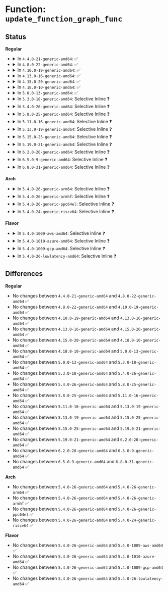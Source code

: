 # Function: <code>update_function_graph_func</code>

## Status
<b>Regular</b>
<ul>
<li>
<details>
<summary>In <code>4.4.0-21-generic-amd64</code>: ✅</summary>

```c
void update_function_graph_func()
```

```json
{
  "name": "update_function_graph_func",
  "collision_type": "Unique Static",
  "inline_type": "No",
  "funcs": [
    {
      "addr": 18446744071580156352,
      "name": "update_function_graph_func",
      "external": false,
      "loc": "kernel/trace/ftrace.c:5811",
      "file": "kernel/trace/ftrace.c",
      "inline": "seen, unknown",
      "caller_inline": [],
      "caller_func": [
        "kernel/trace/ftrace.c:update_ftrace_function",
        "kernel/trace/ftrace.c:update_ftrace_function",
        "kernel/trace/ftrace.c:update_ftrace_function",
        "kernel/trace/ftrace.c:register_ftrace_graph"
      ]
    }
  ],
  "symbols": [
    {
      "addr": 18446744071580156352,
      "name": "update_function_graph_func",
      "section": ".text",
      "bind": "STB_LOCAL",
      "size": 87
    }
  ]
}
```
</details>
</li>
<li>
<details>
<summary>In <code>4.8.0-22-generic-amd64</code>: ✅</summary>

```c
void update_function_graph_func()
```

```json
{
  "name": "update_function_graph_func",
  "collision_type": "Unique Static",
  "inline_type": "No",
  "funcs": [
    {
      "addr": 18446744071580190672,
      "name": "update_function_graph_func",
      "external": false,
      "loc": "kernel/trace/ftrace.c:5844",
      "file": "kernel/trace/ftrace.c",
      "inline": "seen, unknown",
      "caller_inline": [],
      "caller_func": [
        "kernel/trace/ftrace.c:register_ftrace_graph",
        "kernel/trace/ftrace.c:update_ftrace_function",
        "kernel/trace/ftrace.c:update_ftrace_function",
        "kernel/trace/ftrace.c:update_ftrace_function"
      ]
    }
  ],
  "symbols": [
    {
      "addr": 18446744071580190672,
      "name": "update_function_graph_func",
      "section": ".text",
      "bind": "STB_LOCAL",
      "size": 93
    }
  ]
}
```
</details>
</li>
<li>
<details>
<summary>In <code>4.10.0-19-generic-amd64</code>: ✅</summary>

```c
void update_function_graph_func()
```

```json
{
  "name": "update_function_graph_func",
  "collision_type": "Unique Static",
  "inline_type": "No",
  "funcs": [
    {
      "addr": 18446744071580231296,
      "name": "update_function_graph_func",
      "external": false,
      "loc": "kernel/trace/ftrace.c:5893",
      "file": "kernel/trace/ftrace.c",
      "inline": "seen, unknown",
      "caller_inline": [],
      "caller_func": [
        "kernel/trace/ftrace.c:register_ftrace_graph",
        "kernel/trace/ftrace.c:update_ftrace_function",
        "kernel/trace/ftrace.c:update_ftrace_function",
        "kernel/trace/ftrace.c:update_ftrace_function"
      ]
    }
  ],
  "symbols": [
    {
      "addr": 18446744071580231296,
      "name": "update_function_graph_func",
      "section": ".text",
      "bind": "STB_LOCAL",
      "size": 93
    }
  ]
}
```
</details>
</li>
<li>
<details>
<summary>In <code>4.13.0-16-generic-amd64</code>: ✅</summary>

```c
void update_function_graph_func()
```

```json
{
  "name": "update_function_graph_func",
  "collision_type": "Unique Static",
  "inline_type": "No",
  "funcs": [
    {
      "addr": 18446744071580240816,
      "name": "update_function_graph_func",
      "external": false,
      "loc": "kernel/trace/ftrace.c:6674",
      "file": "kernel/trace/ftrace.c",
      "inline": "seen, unknown",
      "caller_inline": [],
      "caller_func": [
        "kernel/trace/ftrace.c:register_ftrace_graph",
        "kernel/trace/ftrace.c:update_ftrace_function",
        "kernel/trace/ftrace.c:update_ftrace_function",
        "kernel/trace/ftrace.c:update_ftrace_function"
      ]
    }
  ],
  "symbols": [
    {
      "addr": 18446744071580240816,
      "name": "update_function_graph_func",
      "section": ".text",
      "bind": "STB_LOCAL",
      "size": 93
    }
  ]
}
```
</details>
</li>
<li>
<details>
<summary>In <code>4.15.0-20-generic-amd64</code>: ✅</summary>

```c
void update_function_graph_func()
```

```json
{
  "name": "update_function_graph_func",
  "collision_type": "Unique Static",
  "inline_type": "No",
  "funcs": [
    {
      "addr": 18446744071580292064,
      "name": "update_function_graph_func",
      "external": false,
      "loc": "kernel/trace/ftrace.c:6973",
      "file": "kernel/trace/ftrace.c",
      "inline": "seen, unknown",
      "caller_inline": [],
      "caller_func": [
        "kernel/trace/ftrace.c:register_ftrace_graph",
        "kernel/trace/ftrace.c:update_ftrace_function",
        "kernel/trace/ftrace.c:update_ftrace_function",
        "kernel/trace/ftrace.c:update_ftrace_function"
      ]
    }
  ],
  "symbols": [
    {
      "addr": 18446744071580292064,
      "name": "update_function_graph_func",
      "section": ".text",
      "bind": "STB_LOCAL",
      "size": 93
    }
  ]
}
```
</details>
</li>
<li>
<details>
<summary>In <code>4.18.0-10-generic-amd64</code>: ✅</summary>

```c
void update_function_graph_func()
```

```json
{
  "name": "update_function_graph_func",
  "collision_type": "Unique Static",
  "inline_type": "No",
  "funcs": [
    {
      "addr": 18446744071580353280,
      "name": "update_function_graph_func",
      "external": false,
      "loc": "kernel/trace/ftrace.c:6960",
      "file": "kernel/trace/ftrace.c",
      "inline": "seen, unknown",
      "caller_inline": [],
      "caller_func": [
        "kernel/trace/ftrace.c:register_ftrace_graph",
        "kernel/trace/ftrace.c:update_ftrace_function",
        "kernel/trace/ftrace.c:update_ftrace_function",
        "kernel/trace/ftrace.c:update_ftrace_function"
      ]
    }
  ],
  "symbols": [
    {
      "addr": 18446744071580353280,
      "name": "update_function_graph_func",
      "section": ".text",
      "bind": "STB_LOCAL",
      "size": 87
    }
  ]
}
```
</details>
</li>
<li>
<details>
<summary>In <code>5.0.0-13-generic-amd64</code>: ✅</summary>

```c
void update_function_graph_func()
```

```json
{
  "name": "update_function_graph_func",
  "collision_type": "Unique Global",
  "inline_type": "No",
  "funcs": [
    {
      "addr": 18446744071580550864,
      "name": "update_function_graph_func",
      "external": true,
      "loc": "kernel/trace/fgraph.c:434",
      "file": "kernel/trace/fgraph.c",
      "inline": "seen, unknown",
      "caller_inline": [],
      "caller_func": [
        "kernel/trace/ftrace.c:update_ftrace_function",
        "kernel/trace/ftrace.c:update_ftrace_function",
        "kernel/trace/ftrace.c:update_ftrace_function",
        "kernel/trace/fgraph.c:register_ftrace_graph"
      ]
    }
  ],
  "symbols": [
    {
      "addr": 18446744071580550864,
      "name": "update_function_graph_func",
      "section": ".text",
      "bind": "STB_GLOBAL",
      "size": 87
    }
  ]
}
```
</details>
</li>
<li>
<details>
<summary>In <code>5.3.0-18-generic-amd64</code>: Selective Inline ❓</summary>

```c
void update_function_graph_func()
```

```json
{
  "name": "update_function_graph_func",
  "collision_type": "Unique Global",
  "inline_type": "Selective",
  "funcs": [
    {
      "addr": 18446744071580608846,
      "name": "update_function_graph_func",
      "external": true,
      "loc": "kernel/trace/fgraph.c:434",
      "file": "kernel/trace/fgraph.c",
      "inline": "not declared, inlined",
      "caller_inline": [
        "kernel/trace/fgraph.c:register_ftrace_graph"
      ],
      "caller_func": [
        "kernel/trace/ftrace.c:update_ftrace_function",
        "kernel/trace/ftrace.c:update_ftrace_function",
        "kernel/trace/ftrace.c:update_ftrace_function"
      ]
    }
  ],
  "symbols": [
    {
      "addr": 18446744071580607792,
      "name": "update_function_graph_func",
      "section": ".text",
      "bind": "STB_GLOBAL",
      "size": 81
    }
  ]
}
```
</details>
</li>
<li>
<details>
<summary>In <code>5.4.0-26-generic-amd64</code>: Selective Inline ❓</summary>

```c
void update_function_graph_func()
```

```json
{
  "name": "update_function_graph_func",
  "collision_type": "Unique Global",
  "inline_type": "Selective",
  "funcs": [
    {
      "addr": 18446744071580655822,
      "name": "update_function_graph_func",
      "external": true,
      "loc": "kernel/trace/fgraph.c:434",
      "file": "kernel/trace/fgraph.c",
      "inline": "not declared, inlined",
      "caller_inline": [
        "kernel/trace/fgraph.c:register_ftrace_graph"
      ],
      "caller_func": [
        "kernel/trace/ftrace.c:update_ftrace_function",
        "kernel/trace/ftrace.c:update_ftrace_function",
        "kernel/trace/ftrace.c:update_ftrace_function"
      ]
    }
  ],
  "symbols": [
    {
      "addr": 18446744071580654784,
      "name": "update_function_graph_func",
      "section": ".text",
      "bind": "STB_GLOBAL",
      "size": 81
    }
  ]
}
```
</details>
</li>
<li>
<details>
<summary>In <code>5.8.0-25-generic-amd64</code>: Selective Inline ❓</summary>

```c
void update_function_graph_func()
```

```json
{
  "name": "update_function_graph_func",
  "collision_type": "Unique Global",
  "inline_type": "Selective",
  "funcs": [
    {
      "addr": 18446744071580757845,
      "name": "update_function_graph_func",
      "external": true,
      "loc": "kernel/trace/fgraph.c:462",
      "file": "kernel/trace/fgraph.c",
      "inline": "not declared, inlined",
      "caller_inline": [
        "kernel/trace/fgraph.c:register_ftrace_graph"
      ],
      "caller_func": [
        "kernel/trace/ftrace.c:update_ftrace_function",
        "kernel/trace/ftrace.c:update_ftrace_function",
        "kernel/trace/ftrace.c:update_ftrace_function"
      ]
    }
  ],
  "symbols": [
    {
      "addr": 18446744071580757088,
      "name": "update_function_graph_func",
      "section": ".text",
      "bind": "STB_GLOBAL",
      "size": 81
    }
  ]
}
```
</details>
</li>
<li>
<details>
<summary>In <code>5.11.0-16-generic-amd64</code>: Selective Inline ❓</summary>

```c
void update_function_graph_func()
```

```json
{
  "name": "update_function_graph_func",
  "collision_type": "Unique Global",
  "inline_type": "Selective",
  "funcs": [
    {
      "addr": 18446744071580745909,
      "name": "update_function_graph_func",
      "external": true,
      "loc": "kernel/trace/fgraph.c:460",
      "file": "kernel/trace/fgraph.c",
      "inline": "not declared, inlined",
      "caller_inline": [
        "kernel/trace/fgraph.c:register_ftrace_graph"
      ],
      "caller_func": [
        "kernel/trace/ftrace.c:update_ftrace_function",
        "kernel/trace/ftrace.c:update_ftrace_function",
        "kernel/trace/ftrace.c:update_ftrace_function"
      ]
    }
  ],
  "symbols": [
    {
      "addr": 18446744071580745168,
      "name": "update_function_graph_func",
      "section": ".text",
      "bind": "STB_GLOBAL",
      "size": 81
    }
  ]
}
```
</details>
</li>
<li>
<details>
<summary>In <code>5.13.0-19-generic-amd64</code>: Selective Inline ❓</summary>

```c
void update_function_graph_func()
```

```json
{
  "name": "update_function_graph_func",
  "collision_type": "Unique Global",
  "inline_type": "Selective",
  "funcs": [
    {
      "addr": 18446744071580750693,
      "name": "update_function_graph_func",
      "external": true,
      "loc": "kernel/trace/fgraph.c:460",
      "file": "kernel/trace/fgraph.c",
      "inline": "not declared, inlined",
      "caller_inline": [
        "kernel/trace/fgraph.c:register_ftrace_graph"
      ],
      "caller_func": [
        "kernel/trace/ftrace.c:update_ftrace_function",
        "kernel/trace/ftrace.c:update_ftrace_function",
        "kernel/trace/ftrace.c:update_ftrace_function"
      ]
    }
  ],
  "symbols": [
    {
      "addr": 18446744071580749648,
      "name": "update_function_graph_func",
      "section": ".text",
      "bind": "STB_GLOBAL",
      "size": 78
    }
  ]
}
```
</details>
</li>
<li>
<details>
<summary>In <code>5.15.0-25-generic-amd64</code>: Selective Inline ❓</summary>

```c
void update_function_graph_func()
```

```json
{
  "name": "update_function_graph_func",
  "collision_type": "Unique Global",
  "inline_type": "Selective",
  "funcs": [
    {
      "addr": 18446744071580934245,
      "name": "update_function_graph_func",
      "external": true,
      "loc": "kernel/trace/fgraph.c:460",
      "file": "kernel/trace/fgraph.c",
      "inline": "not declared, inlined",
      "caller_inline": [
        "kernel/trace/fgraph.c:register_ftrace_graph"
      ],
      "caller_func": [
        "kernel/trace/ftrace.c:update_ftrace_function",
        "kernel/trace/ftrace.c:update_ftrace_function",
        "kernel/trace/ftrace.c:update_ftrace_function"
      ]
    }
  ],
  "symbols": [
    {
      "addr": 18446744071580933072,
      "name": "update_function_graph_func",
      "section": ".text",
      "bind": "STB_GLOBAL",
      "size": 78
    }
  ]
}
```
</details>
</li>
<li>
<details>
<summary>In <code>5.19.0-21-generic-amd64</code>: Selective Inline ❓</summary>

```c
void update_function_graph_func()
```

```json
{
  "name": "update_function_graph_func",
  "collision_type": "Unique Global",
  "inline_type": "Selective",
  "funcs": [
    {
      "addr": 18446744071581174353,
      "name": "update_function_graph_func",
      "external": true,
      "loc": "kernel/trace/fgraph.c:473",
      "file": "kernel/trace/fgraph.c",
      "inline": "not declared, inlined",
      "caller_inline": [
        "kernel/trace/fgraph.c:register_ftrace_graph"
      ],
      "caller_func": [
        "kernel/trace/ftrace.c:update_ftrace_function",
        "kernel/trace/ftrace.c:update_ftrace_function",
        "kernel/trace/ftrace.c:update_ftrace_function"
      ]
    }
  ],
  "symbols": [
    {
      "addr": 18446744071581173056,
      "name": "update_function_graph_func",
      "section": ".text",
      "bind": "STB_GLOBAL",
      "size": 88
    }
  ]
}
```
</details>
</li>
<li>
<details>
<summary>In <code>6.2.0-20-generic-amd64</code>: Selective Inline ❓</summary>

```c
void update_function_graph_func()
```

```json
{
  "name": "update_function_graph_func",
  "collision_type": "Unique Global",
  "inline_type": "Selective",
  "funcs": [
    {
      "addr": 18446744071581489457,
      "name": "update_function_graph_func",
      "external": true,
      "loc": "kernel/trace/fgraph.c:473",
      "file": "kernel/trace/fgraph.c",
      "inline": "not declared, inlined",
      "caller_inline": [
        "kernel/trace/fgraph.c:register_ftrace_graph"
      ],
      "caller_func": [
        "kernel/trace/ftrace.c:update_ftrace_function",
        "kernel/trace/ftrace.c:update_ftrace_function",
        "kernel/trace/ftrace.c:update_ftrace_function"
      ]
    }
  ],
  "symbols": [
    {
      "addr": 18446744071581488048,
      "name": "update_function_graph_func",
      "section": ".text",
      "bind": "STB_GLOBAL",
      "size": 88
    }
  ]
}
```
</details>
</li>
<li>
<details>
<summary>In <code>6.5.0-9-generic-amd64</code>: Selective Inline ❓</summary>

```c
void update_function_graph_func()
```

```json
{
  "name": "update_function_graph_func",
  "collision_type": "Unique Global",
  "inline_type": "Selective",
  "funcs": [
    {
      "addr": 18446744071581607409,
      "name": "update_function_graph_func",
      "external": true,
      "loc": "kernel/trace/fgraph.c:498",
      "file": "kernel/trace/fgraph.c",
      "inline": "not declared, inlined",
      "caller_inline": [
        "kernel/trace/fgraph.c:register_ftrace_graph"
      ],
      "caller_func": [
        "kernel/trace/ftrace.c:update_ftrace_function",
        "kernel/trace/ftrace.c:update_ftrace_function",
        "kernel/trace/ftrace.c:update_ftrace_function"
      ]
    }
  ],
  "symbols": [
    {
      "addr": 18446744071581605984,
      "name": "update_function_graph_func",
      "section": ".text",
      "bind": "STB_GLOBAL",
      "size": 88
    }
  ]
}
```
</details>
</li>
<li>
<details>
<summary>In <code>6.8.0-31-generic-amd64</code>: Selective Inline ❓</summary>

```c
void update_function_graph_func()
```

```json
{
  "name": "update_function_graph_func",
  "collision_type": "Unique Global",
  "inline_type": "Selective",
  "funcs": [
    {
      "addr": 18446744071581720049,
      "name": "update_function_graph_func",
      "external": true,
      "loc": "kernel/trace/fgraph.c:498",
      "file": "kernel/trace/fgraph.c",
      "inline": "not declared, inlined",
      "caller_inline": [
        "kernel/trace/fgraph.c:register_ftrace_graph"
      ],
      "caller_func": [
        "kernel/trace/ftrace.c:update_ftrace_function",
        "kernel/trace/ftrace.c:update_ftrace_function",
        "kernel/trace/ftrace.c:update_ftrace_function"
      ]
    }
  ],
  "symbols": [
    {
      "addr": 18446744071581718416,
      "name": "update_function_graph_func",
      "section": ".text",
      "bind": "STB_GLOBAL",
      "size": 88
    }
  ]
}
```
</details>
</li>
</ul>
<b>Arch</b>
<ul>
<li>
<details>
<summary>In <code>5.4.0-26-generic-arm64</code>: Selective Inline ❓</summary>

```c
void update_function_graph_func()
```

```json
{
  "name": "update_function_graph_func",
  "collision_type": "Unique Global",
  "inline_type": "Selective",
  "funcs": [
    {
      "addr": 18446603336491960596,
      "name": "update_function_graph_func",
      "external": true,
      "loc": "kernel/trace/fgraph.c:434",
      "file": "kernel/trace/fgraph.c",
      "inline": "not declared, inlined",
      "caller_inline": [
        "kernel/trace/fgraph.c:register_ftrace_graph"
      ],
      "caller_func": [
        "kernel/trace/ftrace.c:update_ftrace_function",
        "kernel/trace/ftrace.c:update_ftrace_function"
      ]
    }
  ],
  "symbols": [
    {
      "addr": 18446603336491959360,
      "name": "update_function_graph_func",
      "section": ".text",
      "bind": "STB_GLOBAL",
      "size": 96
    }
  ]
}
```
</details>
</li>
<li>
<details>
<summary>In <code>5.4.0-26-generic-armhf</code>: Selective Inline ❓</summary>

```c
void update_function_graph_func()
```

```json
{
  "name": "update_function_graph_func",
  "collision_type": "Unique Global",
  "inline_type": "Selective",
  "funcs": [
    {
      "addr": 3225896192,
      "name": "update_function_graph_func",
      "external": true,
      "loc": "kernel/trace/fgraph.c:434",
      "file": "kernel/trace/fgraph.c",
      "inline": "not declared, inlined",
      "caller_inline": [
        "kernel/trace/fgraph.c:register_ftrace_graph"
      ],
      "caller_func": [
        "kernel/trace/ftrace.c:update_ftrace_function",
        "kernel/trace/ftrace.c:update_ftrace_function",
        "kernel/trace/ftrace.c:update_ftrace_function"
      ]
    }
  ],
  "symbols": [
    {
      "addr": 3225894956,
      "name": "update_function_graph_func",
      "section": ".text",
      "bind": "STB_GLOBAL",
      "size": 132
    }
  ]
}
```
</details>
</li>
<li>
<details>
<summary>In <code>5.4.0-26-generic-ppc64el</code>: Selective Inline ❓</summary>

```c
void update_function_graph_func()
```

```json
{
  "name": "update_function_graph_func",
  "collision_type": "Unique Global",
  "inline_type": "Selective",
  "funcs": [
    {
      "addr": 13835058055285067280,
      "name": "update_function_graph_func",
      "external": true,
      "loc": "kernel/trace/fgraph.c:434",
      "file": "kernel/trace/fgraph.c",
      "inline": "not declared, inlined",
      "caller_inline": [
        "kernel/trace/fgraph.c:register_ftrace_graph"
      ],
      "caller_func": [
        "kernel/trace/ftrace.c:update_ftrace_function",
        "kernel/trace/ftrace.c:update_ftrace_function",
        "kernel/trace/ftrace.c:update_ftrace_function"
      ]
    }
  ],
  "symbols": [
    {
      "addr": 13835058055285065600,
      "name": "update_function_graph_func",
      "section": ".text",
      "bind": "STB_GLOBAL",
      "size": 148
    }
  ]
}
```
</details>
</li>
<li>
<details>
<summary>In <code>5.4.0-24-generic-riscv64</code>: Selective Inline ❓</summary>

```c
void update_function_graph_func()
```

```json
{
  "name": "update_function_graph_func",
  "collision_type": "Unique Global",
  "inline_type": "Selective",
  "funcs": [
    {
      "addr": 18446743936272234320,
      "name": "update_function_graph_func",
      "external": true,
      "loc": "kernel/trace/fgraph.c:434",
      "file": "kernel/trace/fgraph.c",
      "inline": "not declared, inlined",
      "caller_inline": [
        "kernel/trace/fgraph.c:register_ftrace_graph"
      ],
      "caller_func": [
        "kernel/trace/ftrace.c:update_ftrace_function",
        "kernel/trace/ftrace.c:update_ftrace_function",
        "kernel/trace/ftrace.c:update_ftrace_function"
      ]
    }
  ],
  "symbols": [
    {
      "addr": 18446743936272233302,
      "name": "update_function_graph_func",
      "section": ".text",
      "bind": "STB_GLOBAL",
      "size": 98
    }
  ]
}
```
</details>
</li>
</ul>
<b>Flavor</b>
<ul>
<li>
<details>
<summary>In <code>5.4.0-1009-aws-amd64</code>: Selective Inline ❓</summary>

```c
void update_function_graph_func()
```

```json
{
  "name": "update_function_graph_func",
  "collision_type": "Unique Global",
  "inline_type": "Selective",
  "funcs": [
    {
      "addr": 18446744071580624622,
      "name": "update_function_graph_func",
      "external": true,
      "loc": "kernel/trace/fgraph.c:434",
      "file": "kernel/trace/fgraph.c",
      "inline": "not declared, inlined",
      "caller_inline": [
        "kernel/trace/fgraph.c:register_ftrace_graph"
      ],
      "caller_func": [
        "kernel/trace/ftrace.c:update_ftrace_function",
        "kernel/trace/ftrace.c:update_ftrace_function",
        "kernel/trace/ftrace.c:update_ftrace_function"
      ]
    }
  ],
  "symbols": [
    {
      "addr": 18446744071580623584,
      "name": "update_function_graph_func",
      "section": ".text",
      "bind": "STB_GLOBAL",
      "size": 81
    }
  ]
}
```
</details>
</li>
<li>
<details>
<summary>In <code>5.4.0-1010-azure-amd64</code>: Selective Inline ❓</summary>

```c
void update_function_graph_func()
```

```json
{
  "name": "update_function_graph_func",
  "collision_type": "Unique Global",
  "inline_type": "Selective",
  "funcs": [
    {
      "addr": 18446744071580570878,
      "name": "update_function_graph_func",
      "external": true,
      "loc": "kernel/trace/fgraph.c:434",
      "file": "kernel/trace/fgraph.c",
      "inline": "not declared, inlined",
      "caller_inline": [
        "kernel/trace/fgraph.c:register_ftrace_graph"
      ],
      "caller_func": [
        "kernel/trace/ftrace.c:update_ftrace_function",
        "kernel/trace/ftrace.c:update_ftrace_function",
        "kernel/trace/ftrace.c:update_ftrace_function"
      ]
    }
  ],
  "symbols": [
    {
      "addr": 18446744071580569840,
      "name": "update_function_graph_func",
      "section": ".text",
      "bind": "STB_GLOBAL",
      "size": 81
    }
  ]
}
```
</details>
</li>
<li>
<details>
<summary>In <code>5.4.0-1009-gcp-amd64</code>: Selective Inline ❓</summary>

```c
void update_function_graph_func()
```

```json
{
  "name": "update_function_graph_func",
  "collision_type": "Unique Global",
  "inline_type": "Selective",
  "funcs": [
    {
      "addr": 18446744071580615870,
      "name": "update_function_graph_func",
      "external": true,
      "loc": "kernel/trace/fgraph.c:434",
      "file": "kernel/trace/fgraph.c",
      "inline": "not declared, inlined",
      "caller_inline": [
        "kernel/trace/fgraph.c:register_ftrace_graph"
      ],
      "caller_func": [
        "kernel/trace/ftrace.c:update_ftrace_function",
        "kernel/trace/ftrace.c:update_ftrace_function",
        "kernel/trace/ftrace.c:update_ftrace_function"
      ]
    }
  ],
  "symbols": [
    {
      "addr": 18446744071580614832,
      "name": "update_function_graph_func",
      "section": ".text",
      "bind": "STB_GLOBAL",
      "size": 81
    }
  ]
}
```
</details>
</li>
<li>
<details>
<summary>In <code>5.4.0-26-lowlatency-amd64</code>: Selective Inline ❓</summary>

```c
void update_function_graph_func()
```

```json
{
  "name": "update_function_graph_func",
  "collision_type": "Unique Global",
  "inline_type": "Selective",
  "funcs": [
    {
      "addr": 18446744071580673358,
      "name": "update_function_graph_func",
      "external": true,
      "loc": "kernel/trace/fgraph.c:434",
      "file": "kernel/trace/fgraph.c",
      "inline": "not declared, inlined",
      "caller_inline": [
        "kernel/trace/fgraph.c:register_ftrace_graph"
      ],
      "caller_func": [
        "kernel/trace/ftrace.c:update_ftrace_function",
        "kernel/trace/ftrace.c:update_ftrace_function",
        "kernel/trace/ftrace.c:update_ftrace_function"
      ]
    }
  ],
  "symbols": [
    {
      "addr": 18446744071580672288,
      "name": "update_function_graph_func",
      "section": ".text",
      "bind": "STB_GLOBAL",
      "size": 81
    }
  ]
}
```
</details>
</li>
</ul>

## Differences
<b>Regular</b>
<ul>
<li>
No changes between <code>4.4.0-21-generic-amd64</code> and <code>4.8.0-22-generic-amd64</code> ✅
</li>
<li>
No changes between <code>4.8.0-22-generic-amd64</code> and <code>4.10.0-19-generic-amd64</code> ✅
</li>
<li>
No changes between <code>4.10.0-19-generic-amd64</code> and <code>4.13.0-16-generic-amd64</code> ✅
</li>
<li>
No changes between <code>4.13.0-16-generic-amd64</code> and <code>4.15.0-20-generic-amd64</code> ✅
</li>
<li>
No changes between <code>4.15.0-20-generic-amd64</code> and <code>4.18.0-10-generic-amd64</code> ✅
</li>
<li>
No changes between <code>4.18.0-10-generic-amd64</code> and <code>5.0.0-13-generic-amd64</code> ✅
</li>
<li>
No changes between <code>5.0.0-13-generic-amd64</code> and <code>5.3.0-18-generic-amd64</code> ✅
</li>
<li>
No changes between <code>5.3.0-18-generic-amd64</code> and <code>5.4.0-26-generic-amd64</code> ✅
</li>
<li>
No changes between <code>5.4.0-26-generic-amd64</code> and <code>5.8.0-25-generic-amd64</code> ✅
</li>
<li>
No changes between <code>5.8.0-25-generic-amd64</code> and <code>5.11.0-16-generic-amd64</code> ✅
</li>
<li>
No changes between <code>5.11.0-16-generic-amd64</code> and <code>5.13.0-19-generic-amd64</code> ✅
</li>
<li>
No changes between <code>5.13.0-19-generic-amd64</code> and <code>5.15.0-25-generic-amd64</code> ✅
</li>
<li>
No changes between <code>5.15.0-25-generic-amd64</code> and <code>5.19.0-21-generic-amd64</code> ✅
</li>
<li>
No changes between <code>5.19.0-21-generic-amd64</code> and <code>6.2.0-20-generic-amd64</code> ✅
</li>
<li>
No changes between <code>6.2.0-20-generic-amd64</code> and <code>6.5.0-9-generic-amd64</code> ✅
</li>
<li>
No changes between <code>6.5.0-9-generic-amd64</code> and <code>6.8.0-31-generic-amd64</code> ✅
</li>
</ul>
<b>Arch</b>
<ul>
<li>
No changes between <code>5.4.0-26-generic-amd64</code> and <code>5.4.0-26-generic-arm64</code> ✅
</li>
<li>
No changes between <code>5.4.0-26-generic-amd64</code> and <code>5.4.0-26-generic-armhf</code> ✅
</li>
<li>
No changes between <code>5.4.0-26-generic-amd64</code> and <code>5.4.0-26-generic-ppc64el</code> ✅
</li>
<li>
No changes between <code>5.4.0-26-generic-amd64</code> and <code>5.4.0-24-generic-riscv64</code> ✅
</li>
</ul>
<b>Flavor</b>
<ul>
<li>
No changes between <code>5.4.0-26-generic-amd64</code> and <code>5.4.0-1009-aws-amd64</code> ✅
</li>
<li>
No changes between <code>5.4.0-26-generic-amd64</code> and <code>5.4.0-1010-azure-amd64</code> ✅
</li>
<li>
No changes between <code>5.4.0-26-generic-amd64</code> and <code>5.4.0-1009-gcp-amd64</code> ✅
</li>
<li>
No changes between <code>5.4.0-26-generic-amd64</code> and <code>5.4.0-26-lowlatency-amd64</code> ✅
</li>
</ul>
